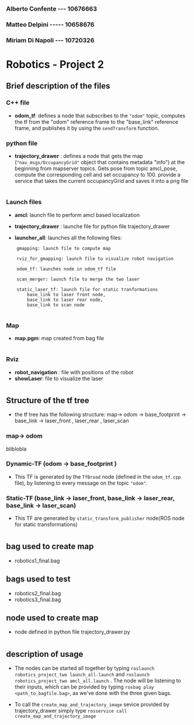 ### Alberto Confente --- 10676663
### Matteo Delpini   ----- 10658676
### Miriam Di Napoli --- 10720326
#

# Robotics - Project 2

## Brief description of the files

### C++ file
- **odom_tf**: defines a node that subscribes to the `"odom"` topic, computes the tf from the "odom" reference frame to the "base_link" reference frame, and publishes it by using the `sendTransform` function.

### python file 
- **trajectory_drawer** : defines a node that gets the map (`"nav_msgs/OccupancyGrid"` object that contains metadata "info") at the beginning from mapserver topics.
Gets pose from topic amcl_pose, compute the corresponding cell and set occupancy to 100.
provide a service that takes the current occupancyGrid and saves it into a png file
#
### Launch files
- **amcl**: launch file to perform amcl based localization
- **trajectory_drawer** : launche file for python file trajectory_drawer

- **launcher_all**: launches all the following files:
```
    gmapping: launch file to compute map 

    rviz_for_gmapping: launch file to visualize robot navigation

    odom_tf: launches node in odom_tf file

    scan_merger: launch file to merge the two laser

    static_laser_tf: launch file for static tranformations
        base_link to laser front node, 
        base_link to laser rear node,
        base_link to scan node
```

#

### Map 
- **map.pgm**: map created from bag file 
#
### Rviz
- **robot_navigation** : file with positions of the robot
- **showLaser**: file to visualize the laser
#
## Structure of the tf tree
- the tf tree has the following structure:
map-> odom -> base_footprint -> base_link -> laser_front , laser_rear , laser_scan

### map-> odom
bliblobla

### Dynamic-TF (odom -> base_footprint )
- This TF is generated by the `TfBroad` node (defined in the `odom_tf.cpp` file), by listening to every message on the topic `"odom"`.
### Static-TF (base_link -> laser_front, base_link -> laser_rear, base_link -> laser_scan)
- This TF are generated by `static_transform_publisher` node(ROS node for static transformations) 
#
## bag used to create map
- robotics1_final.bag

## bags used to test
- robotics2_final.bag
- robotics3_final.bag

## node used to create map
- node defined in python file trajectory_drawer.py 
#
## description of usage
- The nodes can be started all together by typing `roslaunch robotics_project_two launch_all.launch` and `roslaunch robotics_project_two amcl_all.launch`   . The node will be listening to their inputs, which can be provided by typing `rosbag play <path_to_bagfile.bag>`, as we've done with the three given bags.

- To call the `create_map_and_trajectory_image` sevice provided by trajectory_drawer simply type `rosservice call create_map_and_trajectory_image`